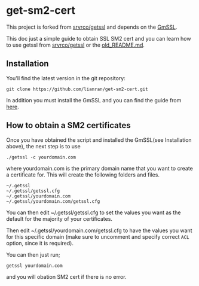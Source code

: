 # get-sm2-cert

This project is forked from [srvrco/getssl](https://github.com/srvrco/getssl) and depends on the [GmSSL](http://gmssl.org).


This doc just a simple guide to obtain SSL SM2 cert and you can learn how to use getssl from [srvrco/getssl](https://github.com/srvrco/getssl) or the [old_README.md](./old_README.md).


## Installation

You'll find the latest version in the git repository:

```
git clone https://github.com/lianran/get-sm2-cert.git
```

In addition you must install the GmSSL and you can find the guide from [here](http://gmssl.org).


## How to obtain a SM2 certificates

Once you have obtained the script and installed the GmSSL(see Installation above), the next step is to use


```./getssl -c yourdomain.com```

where yourdomain.com is the primary domain name that you want to create a certificate for.   This will create the following folders and files.

```
~/.getssl
~/.getssl/getssl.cfg
~/.getssl/yourdomain.com
~/.getssl/yourdomain.com/getssl.cfg
```

You can then edit ~/.getssl/getssl.cfg to set the values you want as the default for the majority of your certificates.

Then edit ~/.getssl/yourdomain.com/getssl.cfg to have the values you want for this specific domain (make sure to uncomment and specify correct `ACL` option, since it is required).


You can then just run;

```getssl yourdomain.com ```

and you will obation SM2 cert if there is no error.